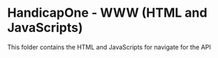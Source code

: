 # HandicapOne - WWW (HTML and JavaScripts)
This folder contains the HTML and JavaScripts for navigate for the API